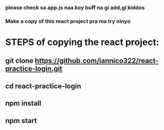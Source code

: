 ### please check sa app.js naa koy buff na gi add,gl kiddos


### Make a copy of this react project pra ma try ninyo


# STEPS of copying the react project:
## git clone https://github.com/iannico322/react-practice-login.git
## cd react-practice-login
## npm install
## npm start
